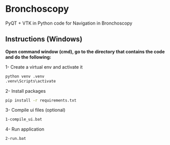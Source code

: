 # Bronchoscopy
PyQT + VTK in Python code for Navigation in Bronchoscopy

## Instructions (Windows)

**Open command window (cmd), go to the directory that contains the code and do the following:**

1- Create a virtual env and activate it
```bash
python venv .venv
.venv\Scripts\activate
```

2- Install packages
```bash
pip install -r requirements.txt
```

3- Compile ui files (optional)
```bash
1-compile_ui.bat
```

4- Run application
```
2-run.bat
```

